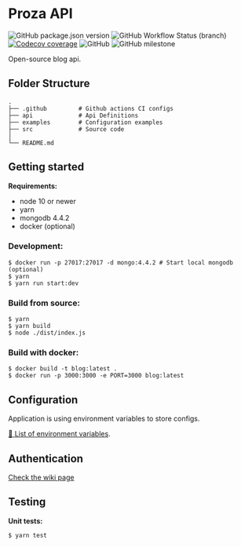 # Proza API
![GitHub package.json version](https://img.shields.io/github/package-json/v/tetrash/proza-api)
![GitHub Workflow Status (branch)](https://img.shields.io/github/workflow/status/tetrash/proza-api/Build%20and%20test/main)
[![Codecov coverage](https://codecov.io/gh/tetrash/Proza-api/branch/main/graph/badge.svg?token=LBE4LJQDYN)](https://codecov.io/gh/tetrash/Proza-api)
![GitHub](https://img.shields.io/github/license/tetrash/proza-api)
![GitHub milestone](https://img.shields.io/github/milestones/progress/tetrash/proza-api/1)

Open-source blog api.

## Folder Structure
```
.
├── .github         # Github actions CI configs
├── api             # Api Definitions
├── examples        # Configuration examples
├── src             # Source code
│
└── README.md 
```

## Getting started
**Requirements:**
- node 10 or newer
- yarn
- mongodb 4.4.2
- docker (optional)

### Development:
```
$ docker run -p 27017:27017 -d mongo:4.4.2 # Start local mongodb (optional)
$ yarn
$ yarn run start:dev
```

### Build from source:
```
$ yarn
$ yarn build
$ node ./dist/index.js
```

### Build with docker:
```
$ docker build -t blog:latest .
$ docker run -p 3000:3000 -e PORT=3000 blog:latest
```

## Configuration
Application is using environment variables to store configs.

[📄 List of environment variables](https://github.com/tetrash/Proza-api/wiki/Configuration).

## Authentication
[Check the wiki page](https://github.com/tetrash/Proza-api/wiki/Authentication)

## Testing

**Unit tests:**
```
$ yarn test
```
